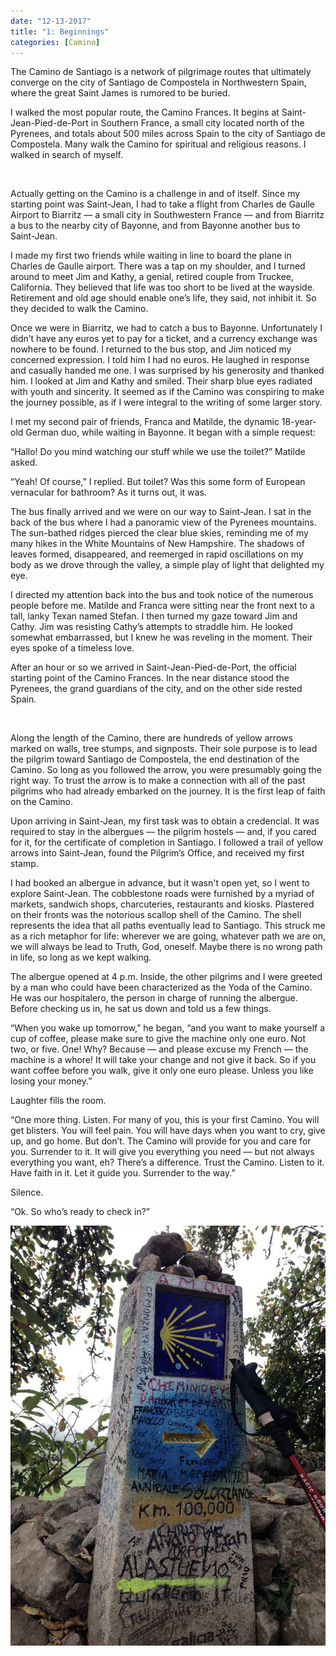 ```yaml
---
date: "12-13-2017"
title: "1: Beginnings"
categories: [Camino]
---
```


The Camino de Santiago is a network of pilgrimage routes that ultimately converge on the city of Santiago de Compostela in Northwestern Spain, where the great Saint James is rumored to be buried. 

I walked the most popular route, the Camino Frances. It begins at Saint-Jean-Pied-de-Port in Southern France, a small city located north of the Pyrenees, and totals about 500 miles across Spain to the city of Santiago de Compostela. Many walk the Camino for spiritual and religious reasons. I walked in search of myself.

&nbsp;

Actually getting on the Camino is a challenge in and of itself. Since my starting point was Saint-Jean, I had to take a flight from Charles de Gaulle Airport to Biarritz –– a small city in Southwestern France –– and from Biarritz a bus to the nearby city of Bayonne, and from Bayonne another bus to Saint-Jean. 

I made my first two friends while waiting in line to board the plane in Charles de Gaulle airport. There was a tap on my shoulder, and I turned around to meet Jim and Kathy, a genial, retired couple from Truckee, California. They believed that life was too short to be lived at the wayside. Retirement and old age should enable one’s life, they said, not inhibit it. So they decided to walk the Camino. 

Once we were in Biarritz, we had to catch a bus to Bayonne. Unfortunately I didn’t have any euros yet to pay for a ticket, and a currency exchange was nowhere to be found. I returned to the bus stop, and Jim noticed my concerned expression. I told him I had no euros. He laughed in response and casually handed me one. I was surprised by his generosity and thanked him. I looked at Jim and Kathy and smiled. Their sharp blue eyes radiated with youth and sincerity. It seemed as if the Camino was conspiring to make the journey possible, as if I were integral to the writing of some larger story.

I met my second pair of friends, Franca and Matilde, the dynamic 18-year-old German duo, while waiting in Bayonne. It began with a simple request:

“Hallo! Do you mind watching our stuff while we use the toilet?” Matilde asked.

“Yeah! Of course,” I replied. But toilet? Was this some form of European vernacular for bathroom? As it turns out, it was.

The bus finally arrived and we were on our way to Saint-Jean. I sat in the back of the bus where I had a panoramic view of the Pyrenees mountains. The sun-bathed ridges pierced the clear blue skies, reminding me of my many hikes in the White Mountains of New Hampshire. The shadows of leaves formed, disappeared, and reemerged in rapid oscillations on my body as we drove through the valley, a simple play of light that delighted my eye.

I directed my attention back into the bus and took notice of the numerous people before me. Matilde and Franca were sitting near the front next to a tall, lanky Texan named Stefan. I then turned my gaze toward Jim and Cathy. Jim was resisting Cathy’s attempts to straddle him. He looked somewhat embarrassed, but I knew he was reveling in the moment. Their eyes spoke of a timeless love.

After an hour or so we arrived in Saint-Jean-Pied-de-Port, the official starting point of the Camino Frances. In the near distance stood the Pyrenees, the grand guardians of the city, and on the other side rested Spain.

&nbsp;

Along the length of the Camino, there are hundreds of yellow arrows marked on walls, tree stumps, and signposts. Their sole purpose is to lead the pilgrim toward Santiago de Compostela, the end destination of the Camino. So long as you followed the arrow, you were presumably going the right way. To trust the arrow is to make a connection with all of the past pilgrims who had already embarked on the journey. It is the first leap of faith on the Camino.

Upon arriving in Saint-Jean, my first task was to obtain a credencial. It was required to stay in the albergues –– the pilgrim hostels –– and, if you cared for it, for the certificate of completion in Santiago. I followed a trail of yellow arrows into Saint-Jean, found the Pilgrim’s Office, and received my first stamp. 

I had booked an albergue in advance, but it wasn't open yet, so I went to explore Saint-Jean. The cobblestone roads were furnished by a myriad of markets, sandwich shops, charcuteries, restaurants and kiosks. Plastered on their fronts was the notorious scallop shell of the Camino. The shell represents the idea that all paths eventually lead to Santiago. This struck me as a rich metaphor for life: wherever we are going, whatever path we are on, we will always be lead to Truth, God, oneself. Maybe there is no wrong path in life, so long as we kept walking.

The albergue opened at 4 p.m. Inside, the other pilgrims and I were greeted by a man who could have been characterized as the Yoda of the Camino. He was our hospitalero, the person in charge of running the albergue. Before checking us in, he sat us down and told us a few things.

“When you wake up tomorrow,” he began, “and you want to make yourself a cup of coffee, please make sure to give the machine only one euro. Not two, or five. One! Why? Because –– and please excuse my French –– the machine is a whore! It will take your change and not give it back. So if you want coffee before you walk, give it only one euro please. Unless you like losing your money.”

Laughter fills the room.

“One more thing. Listen. For many of you, this is your first Camino. You will get blisters. You will feel pain. You will have days when you want to cry, give up, and go home. But don’t. The Camino will provide for you and care for you. Surrender to it. It will give you everything you need –– but not always everything you want, eh? There’s a difference. Trust the Camino. Listen to it. Have faith in it. Let it guide you. Surrender to the way.”

Silence.

“Ok. So who’s ready to check in?”

![](/photos/begin.jpg)